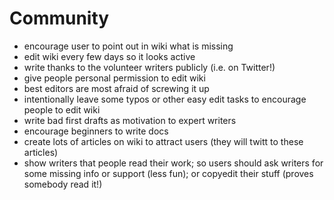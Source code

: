 Community
=========

- encourage user to point out in wiki what is missing 
- edit wiki every few days so it looks active
- write thanks to the volunteer writers publicly (i.e. on Twitter!)
- give people personal permission to edit wiki
- best editors are most afraid of screwing it up
- intentionally leave some typos or other easy edit tasks to encourage
  people to edit wiki
- write bad first drafts as motivation to expert writers
- encourage beginners to write docs
- create lots of articles on wiki to attract users (they will twitt to
  these articles)
- show writers that people read their work; so users should ask writers
  for some missing info or support (less fun); or copyedit their stuff
  (proves somebody read it!)
